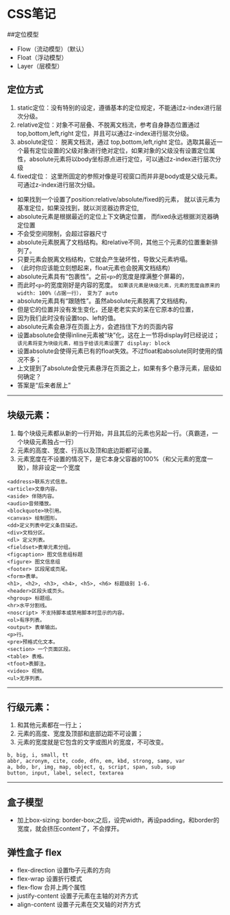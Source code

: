 # CSS笔记


##定位模型

- Flow（流动模型）（默认）
- Float（浮动模型）
- Layer（层模型）


## 定位方式
1. static定位：没有特别的设定，遵循基本的定位规定，不能通过z-index进行层次分级。
2. relative定位：对象不可层叠、不脱离文档流，参考自身静态位置通过top,bottom,left,right 定位，并且可以通过z-index进行层次分级。
3. absolute定位： 脱离文档流，通过 top,bottom,left,right 定位。选取其最近一个最有定位设置的父级对象进行绝对定位，如果对象的父级没有设置定位属性，absolute元素将以body坐标原点进行定位，可以通过z-index进行层次分级
4. fixed定位： 这里所固定的参照对像是可视窗口而并非是body或是父级元素。可通过z-index进行层次分级。


- 如果找到一个设置了position:relative/absolute/fixed的元素，
就以该元素为基准定位，如果没找到，就以浏览器边界定位,
- absolute元素是根据最近的定位上下文确定位置，
而fixed永远根据浏览器确定位置
- 不会受空间限制，会超过容器尺寸
- absolute元素脱离了文档结构。和relative不同，其他三个元素的位置重新排列了。
- 只要元素会脱离文档结构，它就会产生破坏性，导致父元素坍塌。
- （此时你应该能立刻想起来，float元素也会脱离文档结构）
- absolute元素具有“包裹性”。之前`<p>`的宽度是撑满整个屏幕的，
- 而此时`<p>`的宽度刚好是内容的宽度。
`如果该元素是块级元素，元素的宽度由原来的 width: 100%（占据一行），
变为了 auto`
- absolute元素具有“跟随性”。虽然absolute元素脱离了文档结构，
- 但是它的位置并没有发生变化，还是老老实实的呆在它原本的位置，
- 因为我们此时没有设置top、left的值。
- absolute元素会悬浮在页面上方，会遮挡住下方的页面内容
- 设置absolute会使得inline元素被“块”化，这在上一节将display时已经说过；
`该元素将变为块级元素，相当于给该元素设置了 display: block`
- 设置absolute会使得元素已有的float失效。不过float和absolute同时使用的情况不多；
- 上文提到了absolute会使元素悬浮在页面之上，如果有多个悬浮元素，层级如何确定？
- 答案是“后来者居上”


----

## 块级元素：

1. 每个块级元素都从新的一行开始，并且其后的元素也另起一行。（真霸道，一个块级元素独占一行）
2. 元素的高度、宽度、行高以及顶和底边距都可设置。
3. 元素宽度在不设置的情况下，是它本身父容器的100%（和父元素的宽度一致），除非设定一个宽度

```
<address>联系方式信息。 
<article>文章内容。 
<aside> 伴随内容。 
<audio>音频播放。 
<blockquote>块引用。 
<canvas> 绘制图形。 
<dd>定义列表中定义条目描述。 
<div>文档分区。 
<dl> 定义列表。 
<fieldset>表单元素分组。 
<figcaption> 图文信息组标题 
<figure> 图文信息组 
<footer> 区段尾或页尾。 
<form>表单。 
<h1>, <h2>, <h3>, <h4>, <h5>, <h6> 标题级别 1-6. 
<header>区段头或页头。 
<hgroup> 标题组。 
<hr>水平分割线。 
<noscript> 不支持脚本或禁用脚本时显示的内容。 
<ol>有序列表。 
<output> 表单输出。 
<p>行。 
<pre>预格式化文本。 
<section> 一个页面区段。 
<table> 表格。 
<tfoot>表脚注。 
<video> 视频。 
<ul>无序列表。
```

---

##  行级元素：

1. 和其他元素都在一行上；
2. 元素的高度、宽度及顶部和底部边距不可设置；
3. 元素的宽度就是它包含的文字或图片的宽度，不可改变。

```
b, big, i, small, tt 
abbr, acronym, cite, code, dfn, em, kbd, strong, samp, var 
a, bdo, br, img, map, object, q, script, span, sub, sup 
button, input, label, select, textarea
```

--- 

## 盒子模型

- 加上box-sizing: border-box;之后，设完width，再设padding，和border的宽度，就会挤压content了，不会撑开。

## 弹性盒子 flex

- flex-direction 设置fb子元素的方向
- flex-wrap 设置折行模式
- flex-flow 合并上两个属性
- justify-content 设置子元素在主轴的对齐方式
- align-content 设置子元素在交叉轴的对齐方式































































